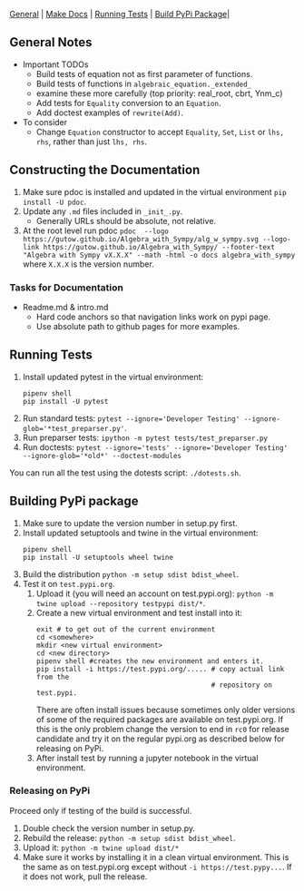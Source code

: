 [General](#general-notes) | [Make Docs](#constructing-the-documentation) | 
[Running Tests](#running-tests) | 
[Build PyPi Package](#building-pypi-package)|

## General Notes
* Important TODOs
  * Build tests of equation not as first parameter of functions.
  * Build tests of functions in `algebraic_equation._extended_`
  * examine these more carefully (top priority: real_root, cbrt, Ynm_c)
  * Add tests for `Equality` conversion to an `Equation`.
  * Add doctest examples of `rewrite(Add)`.
* To consider
  * Change `Equation` constructor to accept `Equality`, `Set`, `List` or 
    `lhs, rhs`, rather than just `lhs, rhs`.

## Constructing the Documentation

1. Make sure pdoc is installed and updated in the virtual environment `pip 
   install -U pdoc`.
2. Update any `.md` files included in `_init_.py`.
   * Generally URLs should be absolute, not relative.
3. At the root level run pdoc `pdoc 
--logo https://gutow.github.io/Algebra_with_Sympy/alg_w_sympy.svg
--logo-link https://gutow.github.io/Algebra_with_Sympy/
--footer-text "Algebra with Sympy vX.X.X" --math -html -o docs algebra_with_sympy` 
   where `X.X.X` is the version number.

### Tasks for Documentation
* Readme.md & intro.md
  * Hard code anchors so that navigation links work on pypi page.
  * Use absolute path to github pages for more examples.

## Running Tests

1. Install updated pytest in the virtual environment:
   ```
   pipenv shell
   pip install -U pytest
   ```
2. Run standard tests:
   `pytest --ignore='Developer Testing' --ignore-glob='*test_preparser.py'`.
3. Run preparser tests:
   `ipython -m pytest tests/test_preparser.py`
4. Run doctests:
   `pytest --ignore='tests' --ignore='Developer Testing' 
   --ignore-glob='*old*' --doctest-modules`

You can run all the test using the dotests script: `./dotests.sh`.

## Building PyPi package

1. Make sure to update the version number in setup.py first.
1. Install updated  setuptools and twine in the virtual environment:
   ```
   pipenv shell
   pip install -U setuptools wheel twine
   ```
1. Build the distribution `python -m setup sdist bdist_wheel`.
1. Test it on `test.pypi.org`.
    1. Upload it (you will need an account on test.pypi.org):
       `python -m twine upload --repository testpypi dist/*`.
    1. Create a new virtual environment and test install into it:
        ```
        exit # to get out of the current environment
        cd <somewhere>
        mkdir <new virtual environment>
        cd <new directory>
        pipenv shell #creates the new environment and enters it.
        pip install -i https://test.pypi.org/..... # copy actual link from the
                                                   # repository on test.pypi.
        ```
       There are often install issues because sometimes only older versions of
       some of the required packages are available on test.pypi.org. If this
       is the only problem change the version to end in `rc0` for release
       candidate and try it on the regular pypi.org as described below for
       releasing on PyPi.
    1. After install test by running a jupyter notebook in the virtual 
       environment.

### Releasing on PyPi

Proceed only if testing of the build is successful.

1. Double check the version number in setup.py.
1. Rebuild the release: `python -m setup sdist bdist_wheel`.
1. Upload it: `python -m twine upload dist/*`
1. Make sure it works by installing it in a clean virtual environment. This
   is the same as on test.pypi.org except without `-i https://test.pypy...`. If
   it does not work, pull the release.
